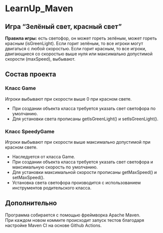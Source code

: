 # LearnUp_Maven
## Игра “Зелёный свет, красный свет”
**Правила игры:** есть светофор, он может гореть зелёным, может гореть красным (isGreenLight). Если горит зелёным, то все игроки могут двигаться с любой скоростью. Если горит красным, то все игроки, двигающиеся со скоростью выше нуля или максимально допустимой скорости (maxSpeed), выбывают.

## Состав проекта
### Класс Game
Игроки выбывают при скорости выше 0 при красном свете.   

- При создании объекта класса требуется указать свет светофора по умолчанию.
- Для установки света прописаны getIsGreenLight() и setIsGreenLight().

### Класс SpeedyGame
Игроки выбывают при скорости выше максимально допустимой при красном свете.   

- Наследуется от класса Game.
- При создании объекта класса требуется указать свет светофора и максимальную скорость по умолчанию. 
- Для установки максимальной скорости прописаны getMaxSpeed() и setMaxSpeed(). 
- Установка света светофора производится с использованием инструментов родительского класса.

## Дополнительно
Программа собирается с помощью фреймворка Apache Maven.  
При каждом новом коммите происходит запуск тестов благодаря настройке Maven CI на основе Github Actions.
